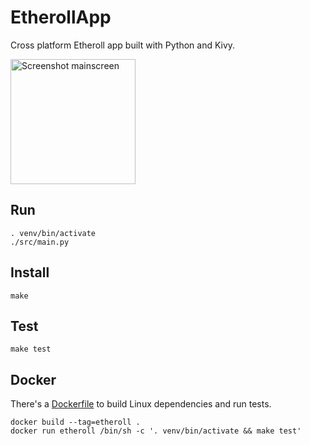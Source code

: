 # EtherollApp
Cross platform Etheroll app built with Python and Kivy.

<img src="https://i.imgur.com/gwrIMX0.png" alt="Screenshot mainscreen" width="200">

## Run
```
. venv/bin/activate
./src/main.py
```

## Install
```
make
```

## Test
```
make test
```

## Docker
There's a [Dockerfile](Dockerfile) to build Linux dependencies and run tests.
```
docker build --tag=etheroll .
docker run etheroll /bin/sh -c '. venv/bin/activate && make test'
```
